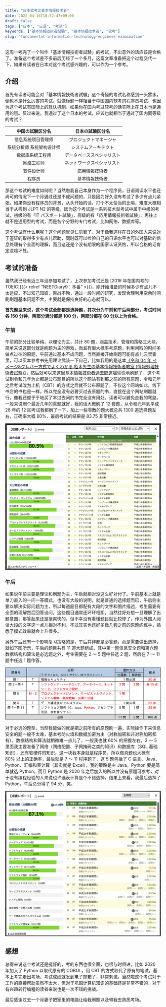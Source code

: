 ```yaml
---
title: "日本软考之基本情报技术者"
date: 2022-04-16T18:52:47+09:00
draft: false
tags: ["日本", "日语", "考试"]
keywords: ["基本情報技術者試験", "基本情报技术者", "软考"]
slug: "fundamental-information-technology-engineer-examination"
---
```


这周一考完了一个叫作「基本情報技術者試験」的考试，不出意外的话应该是合格了。准备这个考试差不多前后历经了一个多月，这篇文章准备把这个过程交代一下，如果有读者在日本对这个考试感兴趣的，可以作为一个参考。

<!--more-->

## 介绍

首先有读者可能会对「基本情報技術者試験」这个奇怪的考试名称感到一头雾水，倒也不是什么厉害的考试，就像标题一样相当于中国国内软考的程序员考试，也因为这个考试有国际上的[互认机制](https://www.ipa.go.jp/jinzai/asia/kaigai/china.html)，如果你在国内考过软考的话实际上在日本也是通用的哦。反过来说，我通过了这个日本的考试，应该也就相当于通过了国内同等级的考试？

|     中国の試験区分名      |      日本の試験区分名      |
| :-----------------------: | :------------------------: |
|    信息系统项目管理师     |   プロジェクトマネージャ   |
| 系统分析师 系统架构设计师 |    システムアーキテクト    |
|     数据库系统工程师      | データベーススペシャリスト |
|        网络工程师         | ネットワークスペシャリスト |
|        软件设计师         |       応用情報技術者       |
|          程序员           |       基本情報技術者       |

那这个考试的难度如何呢？当然啦我自己本身作为一个程序员，日语阅读水平也还尚可的情况下一个月通过还是不成问题的，只是因为好久没有考试了多少有点儿紧张。如果你没有程序员的背景，从头开始的话，打个不太恰当的比喻，难度大概相当于从零到 JLPT N2 的等级，因为这个考试是一系列技术型考试中属于中级的考试，初级的有「IT パスポート試験」，高级的有「応用情報技術者試験」，再往上就不是通用型的考试，而是各个分野的专门考试，比如网络、数据库等。

这个考试有什么用呢？这个问题就见仁见智了，对于像我这样在日的外国人来说对于签证的取得多少有点儿帮助，同时既可以检验自己的日语水平也可以对基础的信息处理有个全面的理解，而且这还是个没有期限的国家认证资格，所以合格的话肯定没啥坏处。

## 考试的准备

虽然我已经有近三年没参加考试了，上次参加考试还是 [2019 年在国内考的 TOEIC]({{< relref "NEETDiary9：本番" >}})，刚开始准备的时候多少有点儿不太适应，不过知己知彼，百战不殆，通过一段时间的研究，发现合理利用空余时间刷刷题基本问题不大，主要就是保持良好的心态就可以。

**首先题型来说，这个考试全部都是选择题，其次分为午前和午后两部分，考试时间各 150 分钟，两部分满分都是 100 分，两部分都在 60 分以上为合格。**

### 午前

午前的部分比较单纯，以理论为主，共计 80 题，涵盖技术、管理和策略三大块，简单来说这部分就是刷题为主的游戏，而且有很大概率考原题，利用闲暇的时间多做点过往的原题，午前通过基本不成问题，当然直接开始刷题可能有点儿云里雾里，可以买本参考书先用理论武装一下自己，比如我用的是这本[《令和 04 年 イメージ&クレバー方式でよくわかる 栢木先生の基本情報技術者教室 (情報処理技術者試験)》](https://www.amazon.co.jp/dp/4297123932)，然后就可以来这里[基本情報技術者過去問道場](https://www.fe-siken.com/fekakomon.php)愉快地刷题了，这个考试到令和元年为止都是公布题目的所以这个网站有到那之前的所有原题，令和元年之后考试改为上机（CBT）的方式之后就不公布原题了，不仅这个网站如此，线下书店的书也是一样，所以完全没有必要买过去原题的书，直接在这个网站刷题就行，像我还傻乎乎地买了本过去问的书完全没有用处，读者可以避免走我的弯路。一般来说刷个最近几年的真题就好，我的话大概刷了 12 套题，从令和元年到平成 26 年的 12 回考试我都刷了一下，加上一些零散的题大概总共 1300 道选择题左右，正确率大概 80%，最后考试的结果是 83.75 非常接近。

![午前刷题一览](fe-morning-preparation.png)

### 午后

如果说午前主要是理论和刷题为主，午后就相对没这么好对付了。午前基本上就是单刀直入的一问一答模式，也没有大段的说明，就是普通的选择题而已，午后则主要以解决实际问题为主，所以每道题目都配有大段的文字和图片描述，考生需要有全面的理解然后回答设问，这些题目通常还环环相扣，当然往好处想一旦理解了出题意图，那答起来还是挺爽快的，但不幸没有看懂题目就比较惨了，作为外国人阅读大段的文字这一点儿相对不利，不过其实也还好多做几套之前的原题练练手，熟悉了模式效率就会上升很多。

另外午后还有一个影响复习策略的是，午后并非都是必答题，而是需要做出选择，就如下图所示，午后的题目共有 11 道大题组成，其中第一题信息安全题和第六题数据结构和算法是必选题之外，考生需要在 2 ～ 5 题中任选 2 题，然后在 7 ～ 11 题中任选 1 题作答。

![午后题型选择](fe-afternoon-questions.png)

对于必选的题型，当然我能做的就是把之前所有的原题刷一遍，实际操作下来信息安全的题一般不太难，基本考防火墙和数据加密为主（对称加密和非对称加密都有）。数据结构和算法就稍微难一点儿了，一般我也就 60% 的把握左右。2 ～ 5 里面我主要准备了网络（网络配置、子网掩码之类的知识）和数据库（SQL 基础知识），还有软硬件的知识，这一块我本身就是程序员，所以做真题也大概有 80% 以上的正确率，最后就是 7 ～ 11 程序题了，这 5 题包括了 C 语言、Java、Python、汇编和表计算（其实就是 Excel），我的策略是主 Java，Python 要是简单就选 Python，而且 Python 是 2020 年之后加入的所以并没有原题可参考，对于没有编程经验的人来说也许选表计算是个不错选择。结果上来看，我最后选择了 Python，午后总分得了 94 分，笑。

![午后刷题一览](fe-afternoon-preparation.png)

## 感想

总得来说这个考试还是挺好的，考的东西也很全面，也很与时俱进，比如 2020 年加入了 Python 以取代原有的 COBOL，用 CBT 的方式取代了原有的笔试，基本上考完走出考场，考试成绩就发到电子邮箱了，非常刺激。当然啦这个考试对于工作的直接帮助虽然不太大，但对于巩固计算机知识的基础还是非常不错的，对于有兴趣转行编程的读者来说也是一次不错的挑战。

最后感谢过去一个月妻子把家里的电脑让给我刷题以及带我去熟悉考场。

